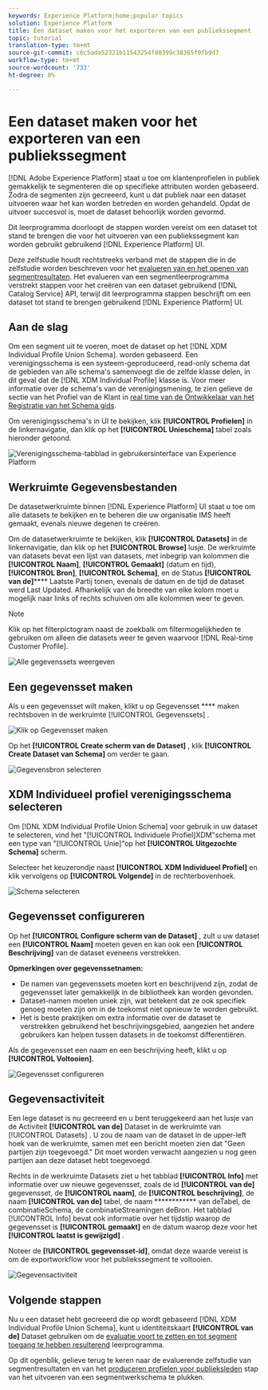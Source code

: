```yaml
---
keywords: Experience Platform;home;popular topics
solution: Experience Platform
title: Een dataset maken voor het exporteren van een publiekssegment
topic: tutorial
translation-type: tm+mt
source-git-commit: c6c5ada52321b11543254f80399c38365f0fb9d7
workflow-type: tm+mt
source-wordcount: '733'
ht-degree: 0%

---
```



# Een dataset maken voor het exporteren van een publiekssegment

[!DNL Adobe Experience Platform] staat u toe om klantenprofielen in publiek gemakkelijk te segmenteren die op specifieke attributen worden gebaseerd. Zodra de segmenten zijn gecreeerd, kunt u dat publiek naar een dataset uitvoeren waar het kan worden betreden en worden gehandeld. Opdat de uitvoer succesvol is, moet de dataset behoorlijk worden gevormd.

Dit leerprogramma doorloopt de stappen worden vereist om een dataset tot stand te brengen die voor het uitvoeren van een publiekssegment kan worden gebruikt gebruikend [!DNL Experience Platform] UI.

Deze zelfstudie houdt rechtstreeks verband met de stappen die in de zelfstudie worden beschreven voor het [evalueren van en het openen van segmentresultaten](./evaluate-a-segment.md). Het evalueren van een segmentleerprogramma verstrekt stappen voor het creëren van een dataset gebruikend [!DNL Catalog Service] API, terwijl dit leerprogramma stappen beschrijft om een dataset tot stand te brengen gebruikend [!DNL Experience Platform] UI.

## Aan de slag

Om een segment uit te voeren, moet de dataset op het [!DNL XDM Individual Profile Union Schema]. worden gebaseerd. Een verenigingsschema is een systeem-geproduceerd, read-only schema dat de gebieden van alle schema&#39;s samenvoegt die de zelfde klasse delen, in dit geval dat de [!DNL XDM Individual Profile] klasse is. Voor meer informatie over de schema&#39;s van de verenigingsmening, te zien gelieve de sectie van het Profiel van de Klant in [real time van de Ontwikkelaar van het Registratie van het Schema gids](../../xdm/schema/composition.md#union).

Om verenigingsschema&#39;s in UI te bekijken, klik **[!UICONTROL Profielen]** in de linkernavigatie, dan klik op het **[!UICONTROL Unieschema]** tabel zoals hieronder getoond.

![Verenigingsschema-tabblad in gebruikersinterface van Experience Platform](../images/tutorials/segment-export-dataset/union-schema-ui.png)


## Werkruimte Gegevensbestanden

De datasetwerkruimte binnen [!DNL Experience Platform] UI staat u toe om alle datasets te bekijken en te beheren die uw organisatie IMS heeft gemaakt, evenals nieuwe degenen te creëren.

Om de datasetwerkruimte te bekijken, klik **[!UICONTROL Datasets]** in de linkernavigatie, dan klik op het **[!UICONTROL Browse]** lusje. De werkruimte van datasets bevat een lijst van datasets, met inbegrip van kolommen die **[!UICONTROL Naam]**, **[!UICONTROL Gemaakt]** (datum en tijd), **[!UICONTROL Bron]**, **[!UICONTROL Schema]**, en de Status **[!UICONTROL van de]****** Laatste Partij tonen, evenals de datum en de tijd de dataset werd Last Updated. Afhankelijk van de breedte van elke kolom moet u mogelijk naar links of rechts schuiven om alle kolommen weer te geven.

>[!NOTE]
>
>Klik op het filterpictogram naast de zoekbalk om filtermogelijkheden te gebruiken om alleen die datasets weer te geven waarvoor [!DNL Real-time Customer Profile].

![Alle gegevenssets weergeven](../images/tutorials/segment-export-dataset/datasets-workspace.png)

## Een gegevensset maken

Als u een gegevensset wilt maken, klikt u op Gegevensset **** maken rechtsboven in de werkruimte [!UICONTROL Gegevenssets] .

![Klik op Gegevensset maken](../images/tutorials/segment-export-dataset/dataset-click-create.png)

Op het **[!UICONTROL Create scherm van de Dataset]** , klik **[!UICONTROL Create Dataset van Schema]** om verder te gaan.

![Gegevensbron selecteren](../images/tutorials/segment-export-dataset/create-dataset.png)

## XDM Individueel profiel verenigingsschema selecteren

Om [!DNL XDM Individual Profile Union Schema] voor gebruik in uw dataset te selecteren, vind het &quot;[!UICONTROL Individuele Profiel]XDM&quot;schema met een type van &quot;[!UICONTROL Unie]&quot;op het **[!UICONTROL Uitgezochte Schema]** scherm.

Selecteer het keuzerondje naast **[!UICONTROL XDM Individueel Profiel]** en klik vervolgens op **[!UICONTROL Volgende]** in de rechterbovenhoek.

![Schema selecteren](../images/tutorials/segment-export-dataset/select-schema.png)

## Gegevensset configureren

Op het **[!UICONTROL Configure scherm van de Dataset]** , zult u uw dataset een **[!UICONTROL Naam]** moeten geven en kan ook een **[!UICONTROL Beschrijving]** van de dataset eveneens verstrekken.

**Opmerkingen over gegevenssetnamen:**
- De namen van gegevenssets moeten kort en beschrijvend zijn, zodat de gegevensset later gemakkelijk in de bibliotheek kan worden gevonden.
- Dataset-namen moeten uniek zijn, wat betekent dat ze ook specifiek genoeg moeten zijn om in de toekomst niet opnieuw te worden gebruikt.
- Het is beste praktijken om extra informatie over de dataset te verstrekken gebruikend het beschrijvingsgebied, aangezien het andere gebruikers kan helpen tussen datasets in de toekomst differentiëren.

Als de gegevensset een naam en een beschrijving heeft, klikt u op **[!UICONTROL Voltooien]**.

![Gegevensset configureren](../images/tutorials/segment-export-dataset/configure-dataset.png)

## Gegevensactiviteit

Een lege dataset is nu gecreeerd en u bent teruggekeerd aan het lusje van de Activiteit **[!UICONTROL van de]** Dataset in de werkruimte van [!UICONTROL Datasets] . U zou de naam van de dataset in de upper-left hoek van de werkruimte, samen met een bericht moeten zien dat &quot;Geen partijen zijn toegevoegd.&quot; Dit moet worden verwacht aangezien u nog geen partijen aan deze dataset hebt toegevoegd.

Rechts in de werkruimte Datasets ziet u het tabblad **[!UICONTROL Info]** met informatie over uw nieuwe gegevensset, zoals de id **[!UICONTROL van de]** gegevensset, de **[!UICONTROL naam]**, de **[!UICONTROL beschrijving]**, de naam **[!UICONTROL van de]** tabel, de naam ************ van deTabel, de combinatieSchema, de combinatieStreamingen deBron. Het tabblad [!UICONTROL Info] bevat ook informatie over het tijdstip waarop de gegevensset is **[!UICONTROL gemaakt]** en de datum waarop deze voor het **[!UICONTROL laatst is gewijzigd]** .

Noteer de **[!UICONTROL gegevensset-id]**, omdat deze waarde vereist is om de exportworkflow voor het publiekssegment te voltooien.

![Gegevensactiviteit](../images/tutorials/segment-export-dataset/dataset-activity.png)

## Volgende stappen

Nu u een dataset hebt gecreeerd die op wordt gebaseerd [!DNL XDM Individual Profile Union Schema], kunt u identiteitskaart **[!UICONTROL van de]** Dataset gebruiken om de [evaluatie voort te zetten en tot segment toegang te hebben resulterend](./evaluate-a-segment.md) leerprogramma.

Op dit ogenblik, gelieve terug te keren naar de evaluerende zelfstudie van segmentresultaten en van het [produceren profielen voor publieksleden](./evaluate-a-segment.md#generate-profiles) stap van het uitvoeren van een segmentwerkschema te plukken.
